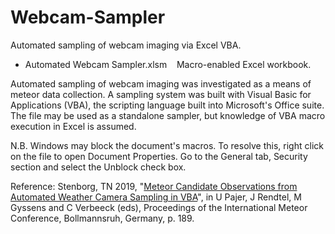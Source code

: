 # Webcam-Sampler

Automated sampling of webcam imaging via Excel VBA.

- Automated Webcam Sampler.xlsm &nbsp;&nbsp; Macro-enabled Excel workbook.<br />

Automated sampling of webcam imaging was investigated as a means of meteor data collection. A sampling system was built with Visual Basic for Applications (VBA), the scripting language built into Microsoft's Office suite. The file may be used as a standalone sampler, but knowledge of VBA macro execution in Excel is assumed.

N.B. Windows may block the document's macros. To resolve this, right click on the file to open Document Properties. Go to the General tab, Security section and select the Unblock check box.

Reference: Stenborg, TN 2019, "[Meteor Candidate Observations from Automated Weather Camera Sampling in VBA](https://www.saasst.ae/images/spsimpleportfolio/uaemmn/IMC2019-Proceedings2019.pdf#page=193)", in U Pajer, J Rendtel, M Gyssens and C Verbeeck (eds), Proceedings of the International Meteor Conference, Bollmannsruh, Germany, p. 189.
